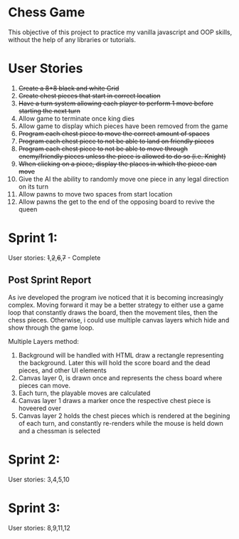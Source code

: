 # Chess Game

This objective of this project to practice my vanilla javascript and OOP skills, without the help of any libraries or tutorials.

# User Stories
1. ~~Create a 8*8 black and white Grid~~
2. ~~Create chest pieces that start in correct location~~
3. ~~Have a turn system allowing each player to perform 1 move before starting the next turn~~
4. Allow game to terminate once king dies
5. Allow game to display which pieces have been removed from the game
6. ~~Program each chest piece to move the correct amount of spaces~~
7. ~~Program each chest piece to not be able to land on friendly pieces~~
8. ~~Program each chest piece to not be able to move through enemy/friendly pieces unless the piece is allowed to do so (i.e. Knight)~~
9. ~~When clicking on a piece, display the places in which the piece can move~~
10. Give the AI the ability to randomly move one piece in any legal direction on its turn
11. Allow pawns to move two spaces from start location
12. Allow pawns the get to the end of the opposing board to revive the queen


# Sprint 1:
  User stories: ~~1~~,~~2~~,~~6~~,~~7~~ - Complete
  ## Post Sprint Report
  As ive developed the program ive noticed that it is becoming increasingly complex. Moving forward it may be a better strategy to either use a game loop that constantly draws the board, then the movement tiles, then the chess pieces. Otherwise, i could use multiple canvas layers which hide and show through the game loop.

  Multiple Layers method:
  1. Background will be handled with HTML draw a rectangle representing the background. Later this will hold the score board and the dead pieces, and other UI elements
  2. Canvas layer 0, is drawn once and represents the chess board where pieces can move.
  3. Each turn, the playable moves are calculated
  4. Canvas layer 1 draws a marker once the respective chest piece is hoveered over
  5. Canvas layer 2 holds the chest pieces which is rendered at the begining of each turn, and constantly re-renders while the mouse is held down and a chessman is selected


# Sprint 2:
  User stories: 3,4,5,10
# Sprint 3:
  User stories: 8,9,11,12

